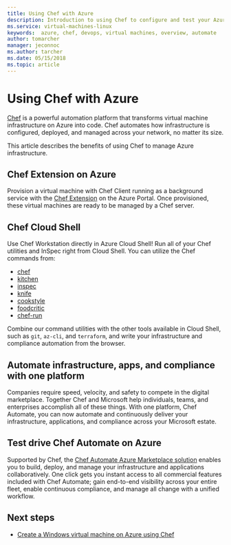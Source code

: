 ```yaml
---
title: Using Chef with Azure
description: Introduction to using Chef to configure and test your Azure infrastructure
ms.service: virtual-machines-linux
keywords:  azure, chef, devops, virtual machines, overview, automate
author: tomarcher
manager: jeconnoc
ms.author: tarcher
ms.date: 05/15/2018
ms.topic: article
---
```


# Using Chef with Azure
[Chef](http://www.chef.io) is a powerful automation platform that transforms virtual machine infrastructure on Azure into code. Chef automates how infrastructure is configured, deployed, and managed across your network, no matter its size.

This article describes the benefits of using Chef to manage Azure infrastructure.

## Chef Extension on Azure
Provision a virtual machine with Chef Client running as a background service with the [Chef Extension](https://docs.microsoft.com/en-us/azure/chef/chef-extension-portal) on the Azure Portal. Once provisioned, these virtual machines are ready to be managed by a Chef server.

## Chef Cloud Shell
Use Chef Workstation directly in Azure Cloud Shell! Run all of your Chef utilities and InSpec right from Cloud Shell. You can utilize the Chef commands from:

* [chef](https://docs.chef.io/ctl_chef.html)
* [kitchen](https://docs.chef.io/ctl_kitchen.html)
* [inspec](https://www.inspec.io/docs/reference/cli/)
* [knife](https://docs.chef.io/knife.html)
* [cookstyle](https://docs.chef.io/cookstyle.html)
* [foodcritic](https://docs.chef.io/foodcritic.html)
* [chef-run](https://www.chef.sh/docs/chef-workstation/getting-started/)

Combine our command utilities with the other tools available in Cloud Shell, such as `git`, `az-cli`, and `terraform`, and write your infrastructure and compliance automation from the browser.

## Automate infrastructure, apps, and compliance with one platform
Companies require speed, velocity, and safety to compete in the digital marketplace. Together Chef and Microsoft help individuals, teams, and enterprises accomplish all of these things. With one platform, Chef Automate, you can now automate and continuously deliver your infrastructure, applications, and compliance across your Microsoft estate.

## Test drive Chef Automate on Azure
Supported by Chef, the [Chef Automate Azure Marketplace solution](https://azuremarketplace.microsoft.com/en-us/marketplace/apps/chef-software.chef-automate) enables you to build, deploy, and manage your infrastructure and applications collaboratively. One click gets you instant access to all commercial features included with Chef Automate; gain end-to-end visibility across your entire fleet, enable continuous compliance, and manage all change with a unified workflow.

## Next steps

* [Create a Windows virtual machine on Azure using Chef](/azure/virtual-machines/windows/chef-automation)
